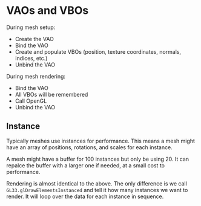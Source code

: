 # VAOs and VBOs

During mesh setup:

- Create the VAO
- Bind the VAO
- Create and populate VBOs (position, texture coordinates, normals, indices, etc.)
- Unbind the VAO

During mesh rendering:

- Bind the VAO
- All VBOs will be remembered
- Call OpenGL
- Unbind the VAO

## Instance

Typically meshes use instances for performance. This means a mesh might have an array of positions, rotations, and scales for each instance.

A mesh might have a buffer for 100 instances but only be using 20. It can repalce the buffer with a larger one if needed, at a small cost to performance.

Rendering is almost identical to the above. The only difference is we call `GL33.glDrawElementsInstanced` and tell it how many instances we want to render. It will loop over the data for each instance in sequence.


